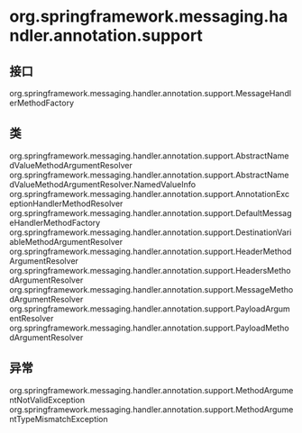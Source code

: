 # org.springframework.messaging.handler.annotation.support

## 接口

org.springframework.messaging.handler.annotation.support.MessageHandlerMethodFactory

## 类

org.springframework.messaging.handler.annotation.support.AbstractNamedValueMethodArgumentResolver
org.springframework.messaging.handler.annotation.support.AbstractNamedValueMethodArgumentResolver.NamedValueInfo
org.springframework.messaging.handler.annotation.support.AnnotationExceptionHandlerMethodResolver
org.springframework.messaging.handler.annotation.support.DefaultMessageHandlerMethodFactory
org.springframework.messaging.handler.annotation.support.DestinationVariableMethodArgumentResolver
org.springframework.messaging.handler.annotation.support.HeaderMethodArgumentResolver
org.springframework.messaging.handler.annotation.support.HeadersMethodArgumentResolver
org.springframework.messaging.handler.annotation.support.MessageMethodArgumentResolver
org.springframework.messaging.handler.annotation.support.PayloadArgumentResolver
org.springframework.messaging.handler.annotation.support.PayloadMethodArgumentResolver

## 异常

org.springframework.messaging.handler.annotation.support.MethodArgumentNotValidException
org.springframework.messaging.handler.annotation.support.MethodArgumentTypeMismatchException




